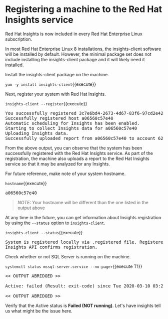 # Registering a machine to the Red Hat Insights service

Red Hat Insights is now included in every Red Hat Enterprise Linux subscription.

In most Red Hat Enterprise Linux 8 installations, the insights-client software will be installed by default.  However, the minimal package set does not include installing the insights-client package and it will likely need it installed.  

Install the insights-client package on the machine.

`yum -y install insights-client`{{execute}}

Next, register your system with Red Hat Insights.

`insights-client --register`{{execute}}

<pre class=file>
You successfully registered 3c7e6bd4-2673-4d67-83f6-97cd2e420503 to account 6227255.
Successfully registered host a06560c57e40
Automatic scheduling for Insights has been enabled.
Starting to collect Insights data for a06560c57e40
Uploading Insights data.
Successfully uploaded report from a06560c57e40 to account 6227255.
</pre>

From the above output, you can observe that the system has been successfully registered with the Red Hat Insights service.  As part of the registration, the machine also uploads a report to the Red Hat Insights service so that it may be analyzed for any Insights.

For future reference, make note of your system hostname.

`hostname`{{execute}}

<pre class=file>
a06560c57e40
</pre>

>_NOTE:_ Your hostname will be different than the one listed in the output above

At any time in the future, you can get information about Insights registration
by using the `--status` option to `insights-client`.

`insights-client --status`{{execute}}

<pre class=file>
System is registered locally via .registered file. Registered at 2019-08-14T14:12:37.638768
Insights API confirms registration.
</pre>

Check whether or not SQL Server is running on the machine.

`systemctl status mssql-server.service --no-pager`{{execute T1}}

<pre class="file">
<< OUTPUT ABRIDGED >>

Active: failed (Result: exit-code) since Tue 2020-03-10 03:29:37 EDT; 8min ago

<< OUTPUT ABRIDGED >>
</pre>

Verify that the Active status is __Failed (NOT running)__. Let's have insights tell us what might be the issue here.
